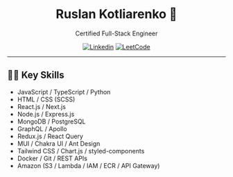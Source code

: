 <h1 align="center">Ruslan Kotliarenko 👋</h1>
<p align="center">Certified Full-Stack Engineer</p>

<div align="center">

[![Linkedin](https://img.shields.io/badge/-LinkedIn-0077B5?style=for-the-badge&logo=Linkedin&logoColor=white)](https://www.linkedin.com/in/ruslan-kotliarenko)
[![LeetCode](https://img.shields.io/badge/-LeetCode-FFA116?style=for-the-badge&logo=LeetCode&logoColor=white)](https://leetcode.com/ruslan_kotliar/)

</div>

---

## 👨‍💻 Key Skills

- JavaScript / TypeScript / Python
- HTML / CSS (SCSS)
- React.js / Next.js
- Node.js / Express.js
- MongoDB / PostgreSQL
- GraphQL / Apollo
- Redux.js / React Query
- MUI / Chakra UI / Ant Design
- Tailwind CSS / Chart.js / styled-components
- Docker / Git / REST APIs
- Amazon (S3 / Lambda / IAM / ECR / API Gateway)
